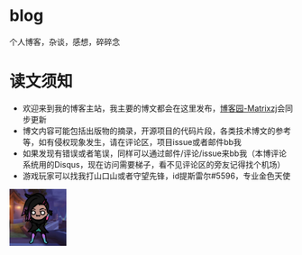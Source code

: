 # blog
个人博客，杂谈，感想，碎碎念

# 读文须知

- 欢迎来到我的博客主站，我主要的博文都会在这里发布，[博客园-Matrixzj](https://www.cnblogs.com/matrixzj/)会同步更新
- 博文内容可能包括出版物的摘录，开源项目的代码片段，各类技术博文的参考等，如有侵权现象发生，请在评论区，项目issue或者邮件bb我
- 如果发现有错误或者笔误，同样可以通过邮件/评论/issue来bb我（本博评论系统用的Disqus，现在访问需要梯子，看不见评论区的旁友记得找个机场）
- 游戏玩家可以找我打山口山或者守望先锋，id提斯雷尔#5596，专业金色天使
<!-- more -->
<img src="/images/avatar/sombra4.jpg" title="sombra" alt="sombra" style="max-width:20%;margin:auto;" />


